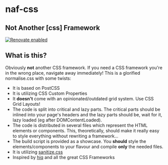 # naf-css
## Not Another [css] Framework

[![Renovate enabled](https://img.shields.io/badge/renovate-enabled-brightgreen.svg)](https://renovatebot.com/)

## What is this?
Obviously **not** another CSS framework. If you need a CSS framework you're in the wrong place, navigate away immediately!
This is a glorified normalise.css with some twists:
- It is based on PostCSS
- It is utilizing CSS Custom Properties
- It **doesn't** come with an opinionated/outdated grid system. Use CSS Grid Layouts!
- The code is split into critical and lazy parts. The critical parts should be inlined into your page's headers and the lazy parts should be, wait for it, lazy loaded (eg after DOMContentLoaded).
- The code is distributed in several files which represent the HTML elements or components. This, theoretically, should make it really easy to style everything without rewriting a framework...
- The build script is provided as a showcase. You **should** style the elements/components to your flavour and compile **only** the needed files.
- It is utilizing [sanitize.css](https://github.com/csstools/sanitize.css)
- Inspired by [hiq](https://jonathanharrell.github.io/hiq/) and all the great CSS Frameworks
